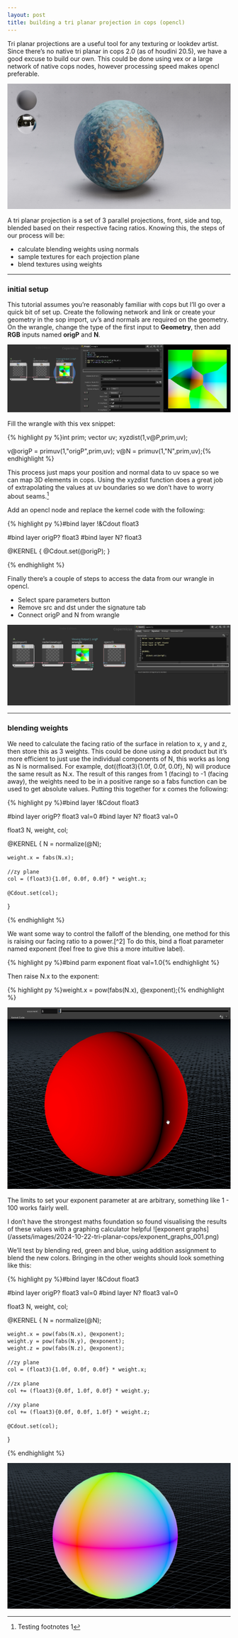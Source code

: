 ```yaml
---
layout: post
title: building a tri planar projection in cops (opencl)
---
```


Tri planar projections are a useful tool for any texturing or lookdev artist. Since there’s no native tri planar in cops 2.0 (as of houdini 20.5), we have a good excuse to build our own. This could be done using vex or a large network of native cops nodes, however processing speed makes opencl preferable.

![rendered tri planar example](/assets/images/2024-10-22-tri-planar-cops/tri_planar_example_001.jpg)

A tri planar projection is a set of 3 parallel projections, front, side and top, blended based on their respective facing ratios. Knowing this, the steps of our process will be:

- calculate blending weights using normals
- sample textures for each projection plane
- blend textures using weights

-----

### initial setup

This tutorial assumes you’re reasonably familiar with cops but I’ll go over a quick bit of set up. Create the following network and link or create your geometry in the sop import, uv’s and normals are required on the geometry. On the wrangle, change the type of the first input to **Geometry**, then add **RGB** inputs named **origP** and **N**.

![inital setup](/assets/images/2024-10-22-tri-planar-cops/wrangle_001.png)

Fill the wrangle with this vex snippet:

{% highlight py %}int prim;
vector uv;
xyzdist(1,v@P,prim,uv);

v@origP = primuv(1,"origP",prim,uv);
v@N = primuv(1,"N",prim,uv);{% endhighlight %}

This process just maps your position and normal data to uv space so we can map 3D elements in cops. Using the xyzdist function does a great job of extrapolating the values at uv boundaries so we don’t have to worry about seams.[^1]

[^1]: Testing footnotes 1

Add an opencl node and replace the kernel code with the following:

{% highlight py %}#bind layer !&Cdout float3

#bind layer origP? float3
#bind layer N? float3

@KERNEL
{
    @Cdout.set(@origP);
}

{% endhighlight %}

Finally there’s a couple of steps to access the data from our wrangle in opencl.

- Select spare parameters button
- Remove src and dst under the signature tab
- Connect origP and N from wrangle

![wrangle to opencl](/assets/images/2024-10-22-tri-planar-cops/opencl_bindings_001.gif)

-----

### blending weights

We need to calculate the facing ratio of the surface in relation to x, y and z, then store this as 3 weights. This could be done using a dot product but it’s more efficient to just use the individual components of N, this works as long as N is normalised. For example, dot((float3){1.0f, 0.0f, 0.0f}, N) will produce the same result as N.x.
The result of this ranges from 1 (facing) to -1 (facing away), the weights need to be in a positive range so a fabs function can be used to get absolute values. Putting this together for x comes the following:

{% highlight py %}#bind layer !&Cdout float3

#bind layer origP? float3 val=0
#bind layer N? float3 val=0

float3 N, weight, col;

@KERNEL
{
    N = normalize(@N);
    
    weight.x = fabs(N.x);
    
    //zy plane
    col = (float3){1.0f, 0.0f, 0.0f} * weight.x;
    
    @Cdout.set(col);
}

{% endhighlight %}

We want some way to control the falloff of the blending, one method for this is raising our facing ratio to a power.[^2] To do this, bind a float parameter named exponent (feel free to give this a more intuitive label).

[^fn-footnote_02]: Testing footnotes 2

{% highlight py %}#bind parm exponent float val=1.0{% endhighlight %}

Then raise N.x to the exponent:

{% highlight py %}weight.x = pow(fabs(N.x), @exponent);{% endhighlight %}

![blend falloff with exponent](/assets/images/2024-10-22-tri-planar-cops/exponent_001.gif)

The limits to set your exponent parameter at are arbitrary, something like 1 - 100 works fairly well.

<p class="message">
  I don’t have the strongest maths foundation so found visualising the results of these values with a graphing calculator helpful
  ![exponent graphs](/assets/images/2024-10-22-tri-planar-cops/exponent_graphs_001.png)
</p>

We’ll test by blending red, green and blue, using addition assignment to blend the new colors. Bringing in the other weights should look something like this:

{% highlight py %}#bind layer !&Cdout float3

#bind layer origP? float3 val=0
#bind layer N? float3 val=0

float3 N, weight, col;

@KERNEL
{
    N = normalize(@N);
    
    weight.x = pow(fabs(N.x), @exponent);
    weight.y = pow(fabs(N.y), @exponent);
    weight.z = pow(fabs(N.z), @exponent);
    
    //zy plane
    col = (float3){1.0f, 0.0f, 0.0f} * weight.x;
    
    //zx plane
    col += (float3){0.0f, 1.0f, 0.0f} * weight.y;
    
    //xy plane
    col += (float3){0.0f, 0.0f, 1.0f} * weight.z;
    
    @Cdout.set(col);
}

{% endhighlight %}

![blend weights](/assets/images/2024-10-22-tri-planar-cops/blend_weights_001.PNG)